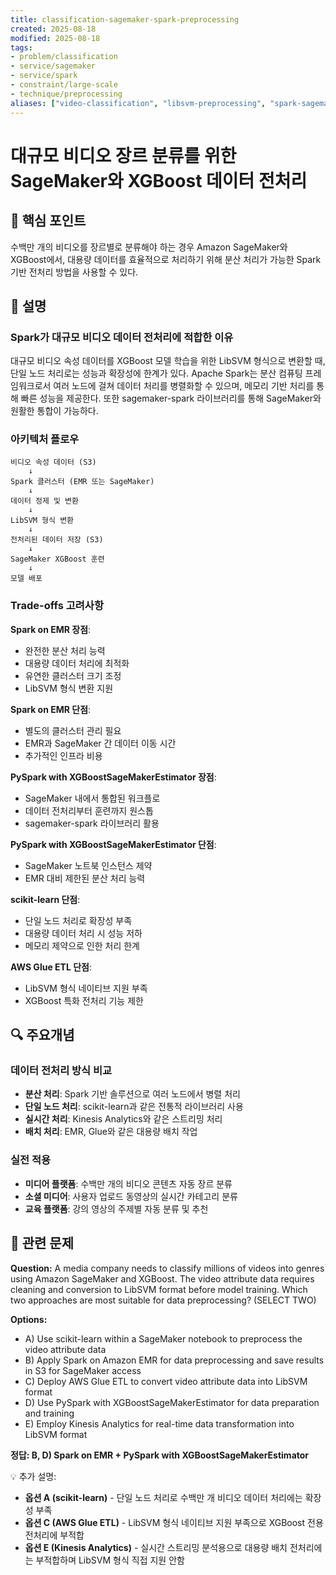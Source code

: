 ```yaml
---
title: classification-sagemaker-spark-preprocessing
created: 2025-08-18
modified: 2025-08-18
tags:
- problem/classification
- service/sagemaker
- service/spark
- constraint/large-scale
- technique/preprocessing
aliases: ["video-classification", "libsvm-preprocessing", "spark-sagemaker"]
---
```


# 대규모 비디오 장르 분류를 위한 SageMaker와 XGBoost 데이터 전처리

## 🎯 핵심 포인트

수백만 개의 비디오를 장르별로 분류해야 하는 경우 Amazon SageMaker와 XGBoost에서, 대용량 데이터를 효율적으로 처리하기 위해 분산 처리가 가능한 Spark 기반 전처리 방법을 사용할 수 있다.

## 📝 설명

### Spark가 대규모 비디오 데이터 전처리에 적합한 이유

대규모 비디오 속성 데이터를 XGBoost 모델 학습을 위한 LibSVM 형식으로 변환할 때, 단일 노드 처리로는 성능과 확장성에 한계가 있다. Apache Spark는 분산 컴퓨팅 프레임워크로서 여러 노드에 걸쳐 데이터 처리를 병렬화할 수 있으며, 메모리 기반 처리를 통해 빠른 성능을 제공한다. 또한 sagemaker-spark 라이브러리를 통해 SageMaker와 원활한 통합이 가능하다.

### 아키텍처 플로우

```
비디오 속성 데이터 (S3)
    ↓
Spark 클러스터 (EMR 또는 SageMaker)
    ↓
데이터 정제 및 변환
    ↓
LibSVM 형식 변환
    ↓
전처리된 데이터 저장 (S3)
    ↓
SageMaker XGBoost 훈련
    ↓
모델 배포
```

### Trade-offs 고려사항

**Spark on EMR 장점**:
- 완전한 분산 처리 능력
- 대용량 데이터 처리에 최적화
- 유연한 클러스터 크기 조정
- LibSVM 형식 변환 지원

**Spark on EMR 단점**:
- 별도의 클러스터 관리 필요
- EMR과 SageMaker 간 데이터 이동 시간
- 추가적인 인프라 비용

**PySpark with XGBoostSageMakerEstimator 장점**:
- SageMaker 내에서 통합된 워크플로
- 데이터 전처리부터 훈련까지 원스톱
- sagemaker-spark 라이브러리 활용

**PySpark with XGBoostSageMakerEstimator 단점**:
- SageMaker 노트북 인스턴스 제약
- EMR 대비 제한된 분산 처리 능력

**scikit-learn 단점**:
- 단일 노드 처리로 확장성 부족
- 대용량 데이터 처리 시 성능 저하
- 메모리 제약으로 인한 처리 한계

**AWS Glue ETL 단점**:
- LibSVM 형식 네이티브 지원 부족
- XGBoost 특화 전처리 기능 제한

## 🔍 주요개념

### 데이터 전처리 방식 비교

- **분산 처리**: Spark 기반 솔루션으로 여러 노드에서 병렬 처리
- **단일 노드 처리**: scikit-learn과 같은 전통적 라이브러리 사용
- **실시간 처리**: Kinesis Analytics와 같은 스트리밍 처리
- **배치 처리**: EMR, Glue와 같은 대용량 배치 작업

### 실전 적용

- **미디어 플랫폼**: 수백만 개의 비디오 콘텐츠 자동 장르 분류
- **소셜 미디어**: 사용자 업로드 동영상의 실시간 카테고리 분류
- **교육 플랫폼**: 강의 영상의 주제별 자동 분류 및 추천

## 📝 관련 문제

**Question:** A media company needs to classify millions of videos into genres using Amazon SageMaker and XGBoost. The video attribute data requires cleaning and conversion to LibSVM format before model training. Which two approaches are most suitable for data preprocessing? (SELECT TWO)

**Options:**

- A) Use scikit-learn within a SageMaker notebook to preprocess the video attribute data
- B) Apply Spark on Amazon EMR for data preprocessing and save results in S3 for SageMaker access
- C) Deploy AWS Glue ETL to convert video attribute data into LibSVM format
- D) Use PySpark with XGBoostSageMakerEstimator for data preparation and training
- E) Employ Kinesis Analytics for real-time data transformation into LibSVM format

**정답: B, D) Spark on EMR + PySpark with XGBoostSageMakerEstimator**

💡 추가 설명:

- **옵션 A (scikit-learn)** - 단일 노드 처리로 수백만 개 비디오 데이터 처리에는 확장성 부족
- **옵션 C (AWS Glue ETL)** - LibSVM 형식 네이티브 지원 부족으로 XGBoost 전용 전처리에 부적합
- **옵션 E (Kinesis Analytics)** - 실시간 스트리밍 분석용으로 대용량 배치 전처리에는 부적합하며 LibSVM 형식 직접 지원 안함